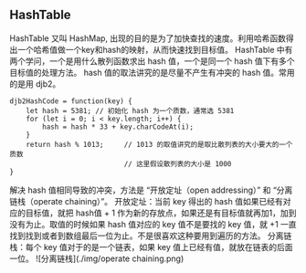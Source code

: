 ## HashTable
HashTable 又叫 HashMap, 出现的目的是为了加快查找的速度。利用哈希函数得出一个哈希值做一个key和hash的映射，从而快速找到目标值。
HashTable 中有两个学问，一个是用什么散列函数求出 hash 值，一个是同一个 hash 值下有多个目标值的处理方法。
hash 值的取法讲究的是尽量不产生有冲突的 hash 值。常用的是用 djb2。
```
djb2HashCode = function(key) {
    let hash = 5381; // 初始化 hash 为一个质数，通常选 5381
    for (let i = 0; i < key.length; i++) {
        hash = hash * 33 + key.charCodeAt(i);
    }
    return hash % 1013;     // 1013 的取值讲究的是取比散列表的大小要大的一个质数
                            // 这里假设散列表的大小是 1000
}
```

解决 hash 值相同导致的冲突，方法是 “开放定址（open addressing）” 和 “分离链栈（operate chaining）”。
开放定址：当前 key 得出的 hash 值如果已经有对应的目标值，就把 hash值 + 1 作为新的存放点，如果还是有目标值就再加1，加到没有为止。取值的时候如果 hash 值对应的 key 值不是要找的 key 值，就 +1 一直找到找到或者到数组最后一位为止。不是很喜欢这种要用到遍历的方法。
分离链栈：每个 key 值对于的是一个链表，如果 key 值上已经有值，就放在链表的后面一位。
![分离链栈](./img/operate chaining.png)